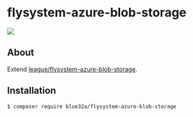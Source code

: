 # flysystem-azure-blob-storage

![](https://github.com/blue32a/flysystem-azure-blob-storage/workflows/Test/badge.svg)

## About

Extend [league/flysystem-azure-blob-storage](https://github.com/thephpleague/flysystem-azure-blob-storage).


## Installation

```console
$ composer require blue32a/flysystem-azure-blob-storage
```
